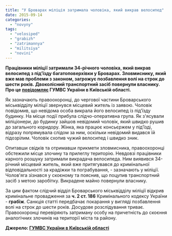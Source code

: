 ```yaml
---
title: "У Броварах міліція затримала чоловіка, який викрав велосипед"
date: 2015-09-14
categories: 
  - "novyny"
tags: 
  - "velosiped"
  - "grabizh"
  - "zatrimannya"
  - "militsiya"
  - "novini"
---
```


**Працівники міліції затримали 34-річного чоловіка, який викрав велосипед з під’їзду багатоповерхівки у Броварах. Зловмиснику, який вже мав проблеми з законом, загрожує позбавлення волі на строк до шести років. Двоколісний транспортний засіб повернули власнику. Про це [повідомляє](http://www.mvs.gov.ua/mvs/control/kyivska/uk/publish/article/174517) ГУМВС України в Київській області.**

Як зазначають правоохоронці, до чергової частини Броварського міськвідділу міліції звернувся місцевий житель із заявою. Чоловік повідомив, що невідома особа викрала його велосипед із під’їзду будинку. На місце події прибула слідчо-оперативна група. Як з'ясували міліціонери, до будинку зайшов невідомий чоловік, який швидко рушив до загального коридору. Жінка, яка працює консьєржем у під’їзді, відразу попрямувала слідом за ним, оскільки невідомий видався їй підозрілим. Чоловік схопив чужий велосипед і швидко зник.

Опитавши свідків та отримавши прикмети зловмисника, правоохоронці обстежили місце злочину та прилеглу територію. Невдовзі працівники карного розшуку затримали викрадача велосипеда. Ним виявився 34-річний місцевий житель, який вже притягувався до кримінальної відповідальності за крадіжки та пограбування, - зазначають у міліції. Чолов'яга зізнався у скоєному та пояснив, що поцупив транспортний засіб з метою заробітку. Викрадене майно повернули власнику.

За цим фактом слідчий відділ Броварського міськвідділу міліції відкрив кримінальне провадження за **ч. 2 ст. 186** Кримінального кодексу України - **грабіж**. Санкція статті передбачає покарання у вигляді позбавлення волі на строк до шести років. Досудове розслідування триває. Правоохоронці перевіряють затриману особу на причетність до скоєння аналогічних злочинів на території міста та району.

**Джерело: [ГУМВС України в Київській області](http://www.mvs.gov.ua/mvs/control/kyivska/uk/publish/article/174517)**
